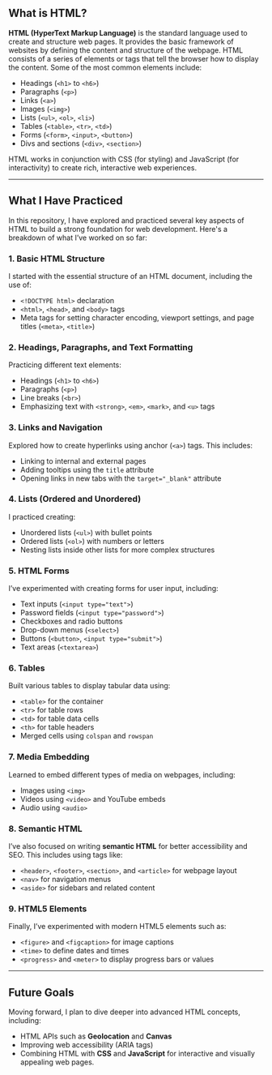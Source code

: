 ## What is HTML?

**HTML (HyperText Markup Language)** is the standard language used to create and structure web pages. It provides the basic framework of websites by defining the content and structure of the webpage. HTML consists of a series of elements or tags that tell the browser how to display the content. Some of the most common elements include:

- Headings (`<h1>` to `<h6>`)
- Paragraphs (`<p>`)
- Links (`<a>`)
- Images (`<img>`)
- Lists (`<ul>`, `<ol>`, `<li>`)
- Tables (`<table>`, `<tr>`, `<td>`)
- Forms (`<form>`, `<input>`, `<button>`)
- Divs and sections (`<div>`, `<section>`)

HTML works in conjunction with CSS (for styling) and JavaScript (for interactivity) to create rich, interactive web experiences.

---

## What I Have Practiced

In this repository, I have explored and practiced several key aspects of HTML to build a strong foundation for web development. Here's a breakdown of what I’ve worked on so far:

### 1. Basic HTML Structure
I started with the essential structure of an HTML document, including the use of:
- `<!DOCTYPE html>` declaration
- `<html>`, `<head>`, and `<body>` tags
- Meta tags for setting character encoding, viewport settings, and page titles (`<meta>`, `<title>`)

### 2. Headings, Paragraphs, and Text Formatting
Practicing different text elements:
- Headings (`<h1>` to `<h6>`)
- Paragraphs (`<p>`)
- Line breaks (`<br>`)
- Emphasizing text with `<strong>`, `<em>`, `<mark>`, and `<u>` tags

### 3. Links and Navigation
Explored how to create hyperlinks using anchor (`<a>`) tags. This includes:
- Linking to internal and external pages
- Adding tooltips using the `title` attribute
- Opening links in new tabs with the `target="_blank"` attribute

### 4. Lists (Ordered and Unordered)
I practiced creating:
- Unordered lists (`<ul>`) with bullet points
- Ordered lists (`<ol>`) with numbers or letters
- Nesting lists inside other lists for more complex structures

### 5. HTML Forms
I’ve experimented with creating forms for user input, including:
- Text inputs (`<input type="text">`)
- Password fields (`<input type="password">`)
- Checkboxes and radio buttons
- Drop-down menus (`<select>`)
- Buttons (`<button>`, `<input type="submit">`)
- Text areas (`<textarea>`)

### 6. Tables
Built various tables to display tabular data using:
- `<table>` for the container
- `<tr>` for table rows
- `<td>` for table data cells
- `<th>` for table headers
- Merged cells using `colspan` and `rowspan`

### 7. Media Embedding
Learned to embed different types of media on webpages, including:
- Images using `<img>`
- Videos using `<video>` and YouTube embeds
- Audio using `<audio>`

### 8. Semantic HTML
I’ve also focused on writing **semantic HTML** for better accessibility and SEO. This includes using tags like:
- `<header>`, `<footer>`, `<section>`, and `<article>` for webpage layout
- `<nav>` for navigation menus
- `<aside>` for sidebars and related content

### 9. HTML5 Elements
Finally, I’ve experimented with modern HTML5 elements such as:
- `<figure>` and `<figcaption>` for image captions
- `<time>` to define dates and times
- `<progress>` and `<meter>` to display progress bars or values

---

## Future Goals
Moving forward, I plan to dive deeper into advanced HTML concepts, including:
- HTML APIs such as **Geolocation** and **Canvas**
- Improving web accessibility (ARIA tags)
- Combining HTML with **CSS** and **JavaScript** for interactive and visually appealing web pages.
